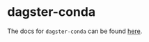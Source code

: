 # dagster-conda

<!-- TODO: write docs for this --->

The docs for `dagster-conda` can be found
[here](https://docs.dagster.io/_apidocs/libraries/dagster-conda).
